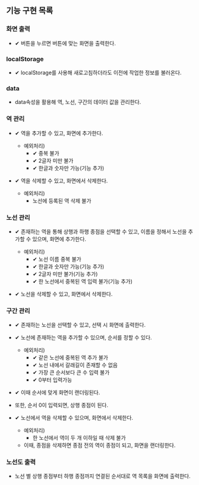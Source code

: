 ## 기능 구현 목록

### 화면 출력

- ✔ 버튼을 누르면 버튼에 맞는 화면을 출력한다.

### localStorage

- ✔ localStorage를 사용해 새로고침하더라도 이전에 작업한 정보를 불러온다.

### data

- data속성을 활용해 역, 노선, 구간의 데이터 값을 관리한다.

### 역 관리

- ✔ 역을 추가할 수 있고, 화면에 추가한다.

  - 예외처리)
    - ✔ 중복 불가
    - ✔ 2글자 미만 불가
    - ✔ 한글과 숫자만 가능(기능 추가)

- ✔ 역을 삭제할 수 있고, 화면에서 삭제한다.
  - 예외처리)
    - 노선에 등록된 역 삭제 불가

### 노선 관리

- ✔ 존재하는 역을 통해 상행과 하행 종점을 선택할 수 있고, 이름을 정해서 노선을 추가할 수 있으며, 화면에 추가한다.

  - 예외처리)
    - ✔ 노선 이름 중복 불가
    - ✔ 한글과 숫자만 가능(기능 추가)
    - ✔ 2글자 미만 불가(기능 추가)
    - ✔ 한 노선에서 중복된 역 입력 불가(기능 추가)

- ✔ 노선을 삭제할 수 있고, 화면에서 삭제한다.

### 구간 관리

- ✔ 존재하는 노선을 선택할 수 있고, 선택 시 화면에 출력한다.

- ✔ 노선에 존재하는 역을 추가할 수 있으며, 순서를 정할 수 있다.
  - 예외처리)
    - ✔ 같은 노선에 중복된 역 추가 불가
    - ✔ 노선 내에서 갈래길이 존재할 수 없음
    - ✔ 가장 큰 순서보다 큰 수 입력 불가
    - ✔ 0부터 입력가능
- ✔ 이때 순서에 맞게 화면이 랜더링된다.
- 또한, 순서 0이 입력되면, 상행 종점이 된다.

- ✔ 노선에서 역을 삭제할 수 있으며, 화면에서 삭제한다.

  - 예외처리)
    - 한 노선에서 역이 두 개 이하일 때 삭제 불가
  - 이때, 종점을 삭제하면 종점 전의 역이 종점이 되고, 화면을 랜더링한다.

### 노선도 출력

- 노선 별 상행 종점부터 하행 종점까지 연결된 순서대로 역 목록을 화면에 출력한다.
